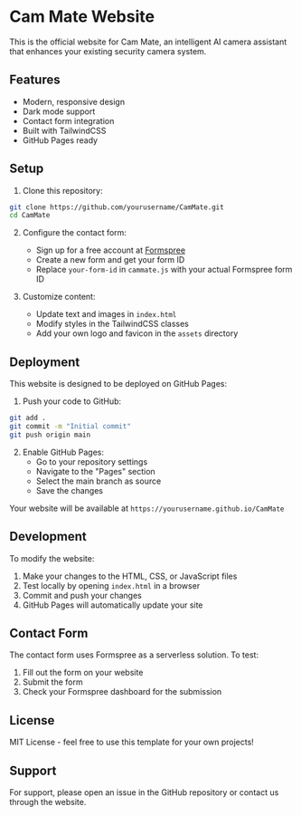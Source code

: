 # Cam Mate Website

This is the official website for Cam Mate, an intelligent AI camera assistant that enhances your existing security camera system.

## Features

- Modern, responsive design
- Dark mode support
- Contact form integration
- Built with TailwindCSS
- GitHub Pages ready

## Setup

1. Clone this repository:
```bash
git clone https://github.com/yourusername/CamMate.git
cd CamMate
```

2. Configure the contact form:
   - Sign up for a free account at [Formspree](https://formspree.io)
   - Create a new form and get your form ID
   - Replace `your-form-id` in `cammate.js` with your actual Formspree form ID

3. Customize content:
   - Update text and images in `index.html`
   - Modify styles in the TailwindCSS classes
   - Add your own logo and favicon in the `assets` directory

## Deployment

This website is designed to be deployed on GitHub Pages:

1. Push your code to GitHub:
```bash
git add .
git commit -m "Initial commit"
git push origin main
```

2. Enable GitHub Pages:
   - Go to your repository settings
   - Navigate to the "Pages" section
   - Select the main branch as source
   - Save the changes

Your website will be available at `https://yourusername.github.io/CamMate`

## Development

To modify the website:

1. Make your changes to the HTML, CSS, or JavaScript files
2. Test locally by opening `index.html` in a browser
3. Commit and push your changes
4. GitHub Pages will automatically update your site

## Contact Form

The contact form uses Formspree as a serverless solution. To test:

1. Fill out the form on your website
2. Submit the form
3. Check your Formspree dashboard for the submission

## License

MIT License - feel free to use this template for your own projects!

## Support

For support, please open an issue in the GitHub repository or contact us through the website. 